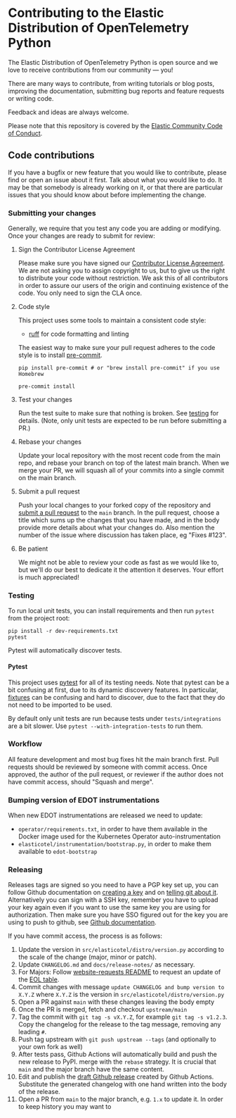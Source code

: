 # Contributing to the Elastic Distribution of OpenTelemetry Python

The Elastic Distribution of OpenTelemetry Python is open source and we love to receive contributions from our community — you!

There are many ways to contribute,
from writing tutorials or blog posts,
improving the documentation,
submitting bug reports and feature requests or writing code.

Feedback and ideas are always welcome.

Please note that this repository is covered by the [Elastic Community Code of Conduct](https://www.elastic.co/community/codeofconduct).

## Code contributions

If you have a bugfix or new feature that you would like to contribute,
please find or open an issue about it first.
Talk about what you would like to do.
It may be that somebody is already working on it,
or that there are particular issues that you should know about before implementing the change.

### Submitting your changes

Generally, we require that you test any code you are adding or modifying.
Once your changes are ready to submit for review:

1.  Sign the Contributor License Agreement

    Please make sure you have signed our [Contributor License Agreement](https://www.elastic.co/contributor-agreement/).
    We are not asking you to assign copyright to us,
    but to give us the right to distribute your code without restriction.
    We ask this of all contributors in order to assure our users of the origin and continuing existence of the code.
    You only need to sign the CLA once.

1.  Code style

    This project uses some tools to maintain a consistent code style:

    -   [ruff](https://docs.astral.sh/ruff/) for code formatting and linting

    The easiest way to make sure your pull request adheres to the code style
    is to install [pre-commit](https://pre-commit.com/).

        pip install pre-commit # or "brew install pre-commit" if you use Homebrew

        pre-commit install

1.  Test your changes

    Run the test suite to make sure that nothing is broken.
    See [testing](#testing) for details. (Note, only unit tests are expected
    to be run before submitting a PR.)

1.  Rebase your changes

    Update your local repository with the most recent code from the main repo,
    and rebase your branch on top of the latest main branch.
    When we merge your PR, we will squash all of your commits into a single
    commit on the main branch.

1.  Submit a pull request

    Push your local changes to your forked copy of the repository and [submit a pull request](https://help.github.com/articles/using-pull-requests) to the `main` branch.
    In the pull request,
    choose a title which sums up the changes that you have made,
    and in the body provide more details about what your changes do.
    Also mention the number of the issue where discussion has taken place,
    eg "Fixes #123".

1.  Be patient

    We might not be able to review your code as fast as we would like to,
    but we'll do our best to dedicate it the attention it deserves.
    Your effort is much appreciated!

### Testing

To run local unit tests, you can install requirements and then run `pytest` from the project root:

    pip install -r dev-requirements.txt
    pytest

Pytest will automatically discover tests.

#### Pytest

This project uses [pytest](https://docs.pytest.org/en/latest/) for all of its
testing needs. Note that pytest can be a bit confusing at first, due to its
dynamic discovery features. In particular,
[fixtures](https://docs.pytest.org/en/stable/fixture.html) can be confusing
and hard to discover, due to the fact that they do not need to be imported to
be used.

By default only unit tests are run because tests under `tests/integrations` are a bit slower.
Use `pytest --with-integration-tests` to run them.

### Workflow

All feature development and most bug fixes hit the main branch first.
Pull requests should be reviewed by someone with commit access.
Once approved, the author of the pull request,
or reviewer if the author does not have commit access,
should "Squash and merge".

### Bumping version of EDOT instrumentations

When new EDOT instrumentations are released we need to update:

- `operator/requirements.txt`, in order to have them available in the Docker image used for the Kubernetes Operator auto-instrumentation
- `elasticotel/instrumentation/bootstrap.py`, in order to make them available to `edot-bootstrap`

### Releasing

Releases tags are signed so you need to have a PGP key set up, you can follow Github documentation on [creating a key](https://docs.github.com/en/authentication/managing-commit-signature-verification/generating-a-new-gpg-key) and
on [telling git about it](https://docs.github.com/en/authentication/managing-commit-signature-verification/telling-git-about-your-signing-key). Alternatively you can sign with a SSH key, remember you have to upload your key
again even if you want to use the same key you are using for authorization.
Then make sure you have SSO figured out for the key you are using to push to github, see [Github documentation](https://docs.github.com/articles/authenticating-to-a-github-organization-with-saml-single-sign-on/).

If you have commit access, the process is as follows:

1. Update the version in `src/elasticotel/distro/version.py` according to the scale of the change (major, minor or patch).
1. Update `CHANGELOG.md` and `docs/release-notes/` as necessary.
1. For Majors: Follow [website-requests README](https://github.com/elastic/website-requests/) to request an update of the [EOL table](https://www.elastic.co/support/eol).
1. Commit changes with message `update CHANGELOG and bump version to X.Y.Z`
   where `X.Y.Z` is the version in `src/elasticotel/distro/version.py`
1. Open a PR against `main` with these changes leaving the body empty
1. Once the PR is merged, fetch and checkout `upstream/main`
1. Tag the commit with `git tag -s vX.Y.Z`, for example `git tag -s v1.2.3`.
   Copy the changelog for the release to the tag message, removing any leading `#`.
1. Push tag upstream with `git push upstream --tags` (and optionally to your own fork as well)
1. After tests pass, Github Actions will automatically build and push the new release to PyPI.
   merge with the `rebase` strategy. It is crucial that `main` and the major branch have the same content.
1. Edit and publish the [draft Github release](https://github.com/elastic/elastic-otel-python/releases)
   created by Github Actions. Substitute the generated changelog with one hand written into the body of the
   release.
1. Open a PR from `main` to the major branch, e.g. `1.x` to update it. In order to keep history you may want to
